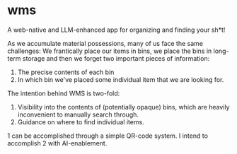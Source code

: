 # wms
A web-native and LLM-enhanced app for organizing and finding your sh*t!

As we accumulate material possessions, many of us face the same challenges: We frantically place our items in bins, we place the bins in long-term storage and then we forget two important pieces of information:

1) The precise contents of each bin
2) In which bin we've placed some individual item that we are looking for. 

The intention behind WMS is two-fold:

1) Visibility into the contents of (potentially opaque) bins, which are heavily inconvenient to manually search through.
2) Guidance on where to find individual items. 

1 can be accomplished through a simple QR-code system. I intend to accomplish 2 with AI-enablement.
